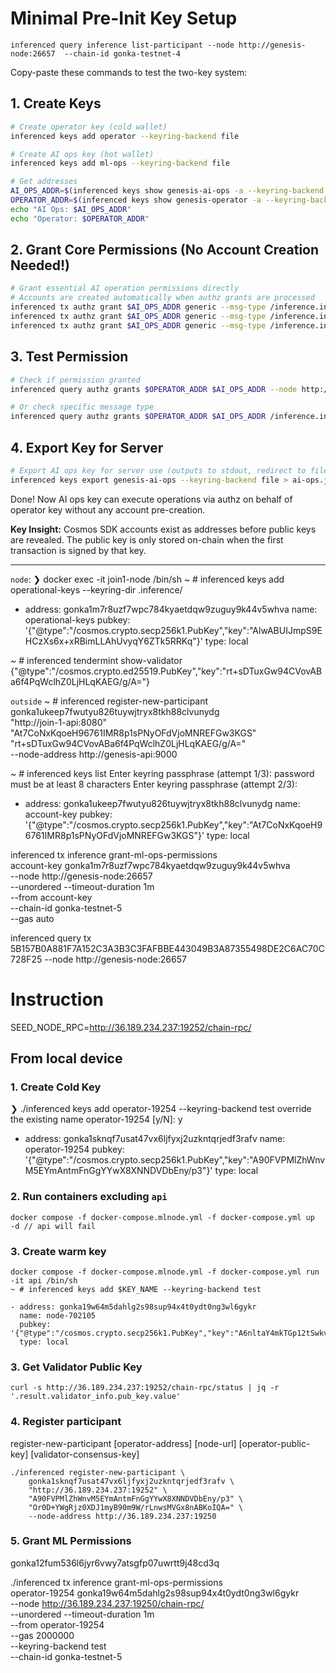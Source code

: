 # Minimal Pre-Init Key Setup

```
inferenced query inference list-participant --node http://genesis-node:26657  --chain-id gonka-testnet-4
```

Copy-paste these commands to test the two-key system:

## 1. Create Keys
```bash
# Create operator key (cold wallet)
inferenced keys add operator --keyring-backend file

# Create AI ops key (hot wallet) 
inferenced keys add ml-ops --keyring-backend file

# Get addresses
AI_OPS_ADDR=$(inferenced keys show genesis-ai-ops -a --keyring-backend file)
OPERATOR_ADDR=$(inferenced keys show genesis-operator -a --keyring-backend file)
echo "AI Ops: $AI_OPS_ADDR"
echo "Operator: $OPERATOR_ADDR"
```

## 2. Grant Core Permissions (No Account Creation Needed!)
```bash
# Grant essential AI operation permissions directly
# Accounts are created automatically when authz grants are processed
inferenced tx authz grant $AI_OPS_ADDR generic --msg-type /inference.inference.MsgStartInference --from genesis-operator --keyring-backend file --yes --node http://genesis-node:26657  --chain-id gonka-testnet-4
inferenced tx authz grant $AI_OPS_ADDR generic --msg-type /inference.inference.MsgFinishInference --from genesis-operator --keyring-backend file --yes --node http://genesis-node:26657  --chain-id gonka-testnet-4
inferenced tx authz grant $AI_OPS_ADDR generic --msg-type /inference.inference.MsgClaimRewards --from genesis-operator --keyring-backend file --yes --node http://genesis-node:26657  --chain-id gonka-testnet-4
```

## 3. Test Permission
```bash
# Check if permission granted
inferenced query authz grants $OPERATOR_ADDR $AI_OPS_ADDR --node http://genesis-node:26657 --chain-id gonka-testnet-4

# Or check specific message type
inferenced query authz grants $OPERATOR_ADDR $AI_OPS_ADDR /inference.inference.MsgStartInference --node http://genesis-node:26657 --chain-id gonka-testnet-4
```

## 4. Export Key for Server
```bash
# Export AI ops key for server use (outputs to stdout, redirect to file)
inferenced keys export genesis-ai-ops --keyring-backend file > ai-ops.json
```

Done! Now AI ops key can execute operations via authz on behalf of operator key without any account pre-creation.

**Key Insight:** Cosmos SDK accounts exist as addresses before public keys are revealed. The public key is only stored on-chain when the first transaction is signed by that key. 



----

`node`:
❯ docker exec -it join1-node /bin/sh
~ # inferenced keys add operational-keys --keyring-dir .inference/

- address: gonka1m7r8uzf7wpc784kyaetdqw9zuguy9k44v5whva
  name: operational-keys
  pubkey: '{"@type":"/cosmos.crypto.secp256k1.PubKey","key":"AlwABUIJmpS9EHCzXs6x+xRBimLLAhUvyqY6ZTk5RRKq"}'
  type: local

~ # inferenced tendermint show-validator
{"@type":"/cosmos.crypto.ed25519.PubKey","key":"rt+sDTuxGw94CVovABa6f4PqWclhZ0LjHLqKAEG/g/A="}

`outside`
~ # inferenced register-new-participant \
    gonka1ukeep7fwutyu826tuywjtryx8tkh88clvunydg \
    "http://join-1-api:8080" \
    "At7CoNxKqoeH96761IMR8p1sPNyOFdVjoMNREFGw3KGS" \
    "rt+sDTuxGw94CVovABa6f4PqWclhZ0LjHLqKAEG/g/A=" \
     --node-address http://genesis-api:9000


~ # inferenced keys list
Enter keyring passphrase (attempt 1/3):
password must be at least 8 characters
Enter keyring passphrase (attempt 2/3):
- address: gonka1ukeep7fwutyu826tuywjtryx8tkh88clvunydg
  name: account-key
  pubkey: '{"@type":"/cosmos.crypto.secp256k1.PubKey","key":"At7CoNxKqoeH96761IMR8p1sPNyOFdVjoMNREFGw3KGS"}'
  type: local


inferenced tx inference grant-ml-ops-permissions \
    account-key gonka1m7r8uzf7wpc784kyaetdqw9zuguy9k44v5whva \
    --node http://genesis-node:26657 \
    --unordered --timeout-duration 1m \
    --from account-key \
    --chain-id gonka-testnet-5 \
    --gas auto

inferenced query tx 5B157B0A881F7A152C3A3B3C3FAFBBE443049B3A87355498DE2C6AC70C728F25 --node http://genesis-node:26657


# Instruction 

SEED_NODE_RPC=http://36.189.234.237:19252/chain-rpc/

## From local device
### 1. Create Cold Key
❯ ./inferenced keys add operator-19254 --keyring-backend test
override the existing name operator-19254 [y/N]: y

- address: gonka1sknqf7usat47vx6ljfyxj2uzkntqrjedf3rafv
  name: operator-19254
  pubkey: '{"@type":"/cosmos.crypto.secp256k1.PubKey","key":"A90FVPMlZhWnvM5EYmAntmFnGgYYwX8XNNDVDbEny/p3"}'
  type: local

### 2. Run containers excluding `api`
```
docker compose -f docker-compose.mlnode.yml -f docker-compose.yml up  -d // api will fail
```

### 3. Create warm key
```
docker compose -f docker-compose.mlnode.yml -f docker-compose.yml run -it api /bin/sh
~ # inferenced keys add $KEY_NAME --keyring-backend test

- address: gonka19w64m5dahlg2s98sup94x4t0ydt0ng3wl6gykr
  name: node-702105
  pubkey: '{"@type":"/cosmos.crypto.secp256k1.PubKey","key":"A6nltaY4mkTGp12tSwkvdKdqcGWDEIjeUT40i7jViiyI"}'
  type: local
```

### 3. Get Validator Public Key
```
curl -s http://36.189.234.237:19252/chain-rpc/status | jq -r '.result.validator_info.pub_key.value'
```

### 4. Register participant

register-new-participant [operator-address] [node-url] [operator-public-key] [validator-consensus-key]

```
./inferenced register-new-participant \
    gonka1sknqf7usat47vx6ljfyxj2uzkntqrjedf3rafv \
    "http://36.189.234.237:19252" \
    "A90FVPMlZhWnvM5EYmAntmFnGgYYwX8XNNDVDbEny/p3" \
    "Or0D+YWgRjz0XDJ1myB90m9W/rLnwsMVGx8nABKoIQA=" \
    --node-address http://36.189.234.237:19250
```

### 5. Grant ML Permissions
gonka12fum536l6jyr6vwy7atsgfp07uwrtt9j48cd3q

./inferenced tx inference grant-ml-ops-permissions \
    operator-19254 gonka19w64m5dahlg2s98sup94x4t0ydt0ng3wl6gykr \
    --node http://36.189.234.237:19250/chain-rpc/ \
    --unordered --timeout-duration 1m \
    --from operator-19254 \
    --gas 2000000 \
    --keyring-backend test \
    --chain-id gonka-testnet-5